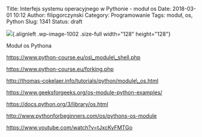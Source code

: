 Title: Interfejs systemu operacyjnego w Pythonie - moduł os
Date: 2018-03-01 10:12
Author: filipgorczynski
Category: Programowanie
Tags: moduł, os, Python
Slug: 1341
Status: draft

![](https://filipgorczynski.files.wordpress.com/2015/04/python1.png){.alignleft .wp-image-1002 .size-full width="128" height="128"}

Moduł os Pythona

https://www.python-course.eu/os\_module\_shell.php

https://www.python-course.eu/forking.php

http://thomas-cokelaer.info/tutorials/python/module\_os.html

https://www.geeksforgeeks.org/os-module-python-examples/

https://docs.python.org/3/library/os.html

http://www.pythonforbeginners.com/os/pythons-os-module

https://www.youtube.com/watch?v=tJxcKyFMTGo

 
